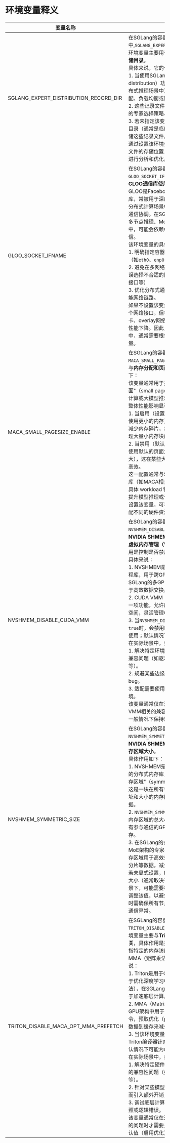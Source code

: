 # 环境变量释义

|变量名称|释义|示例|
|----|------------------|----|
|SGLANG_EXPERT_DISTRIBUTION_RECORD_DIR|在SGLang的容器环境中,`SGLANG_EXPERT_DISTRIBUTION_RECORD_DIR`环境变量主要用于指定**专家模型分布记录的存储目录**。<br>具体来说，它的作用包括：<br>1. 当使用SGLang的专家模型分布（expert distribution）功能时（例如在MoE架构或分布式推理场景中），该变量定义了记录专家分配、负载均衡或路由信息的文件存储路径。<br>2. 这些记录文件可用于调试分布式推理过程中的专家选择策略、性能分析或问题排查。<br>3. 若未指定该变量，SGLang可能会使用默认目录（通常是临时目录或当前工作目录）来存储这些记录文件。<br>通过设置该环境变量，用户可以灵活指定记录文件的存储位置，方便后续对分布式推理过程进行分析和优化。||
|GLOO_SOCKET_IFNAME|在SGLang的容器环境中，`GLOO_SOCKET_IFNAME`环境变量主要用于指定**GLOO通信库使用的网络接口名称**。<br>GLOO是Facebook开发的一个分布式通信库，常被用于深度学习框架（如PyTorch）和分布式计算场景中，负责节点间的数据传输和通信协调。在SGLang的分布式部署场景（如多节点推理、MoE架构的专家节点通信等）中，可能会依赖GLOO实现跨容器/跨节点的通信。<br>该环境变量的具体作用是：<br>1. 明确指定容器内用于GLOO通信的网络接口（如`eth0`、`enp0s3`等）<br>2. 避免在多网络接口的容器环境中，GLOO错误选择不合适的网络接口（如内网接口、管理接口等）<br>3. 优化分布式通信性能，确保使用预期的高性能网络链路。<br>如果不设置该变量，GLOO可能会自动选择一个网络接口，但在复杂网络环境（如容器多网卡、overlay网络等）中可能导致通信失败或性能下降。因此，在SGLang的分布式部署中，通常需要根据容器网络配置显式指定该变量。|bond0|
|MACA_SMALL_PAGESIZE_ENABLE|在SGLang的容器环境中，`MACA_SMALL_PAGESIZE_ENABLE`环境变量主要与**内存分配和页面管理优化**相关，具体作用如下：<br>该变量通常用于控制是否启用"小页面"（small page）内存分配模式。在高性能计算或大模型推理场景中，内存管理的效率对整体性能影响显著：<br>1. 当启用（设置为`1`或`true`）时，系统可能会使用更小的内存页面粒度进行分配，这有助于减少内存碎片，提高内存利用率，尤其适合处理大量小内存块的场景。<br>2. 当禁用（默认可能为`0`或`false`）时，可能使用默认的页面大小（通常较大，如4KB或更大），这在某些大内存连续分配场景中可能更高效。<br>这一配置通常与SGLang底层依赖的内存管理库（如MACA相关组件）配合工作，旨在根据具体 workload 特性优化内存使用效率，进而提升模型推理或计算性能。在容器环境中显式设置该变量，可以更精确地控制内存行为，适配不同的硬件资源和应用需求。|1|
|NVSHMEM_DISABLE_CUDA_VMM|在SGLang的容器环境中，`NVSHMEM_DISABLE_CUDA_VMM`环境变量与**NVIDIA SHMEM（NVSHMEM）库的CUDA虚拟内存管理（VMM）功能**相关，其主要作用是控制是否禁用CUDA VMM功能。<br>具体来说：<br>1. NVSHMEM是NVIDIA提供的分布式内存编程库，用于跨GPU或跨节点的高性能通信，在SGLang的多GPU分布式推理场景中可能被用于高效数据交换。<br>2. CUDA VMM（虚拟内存管理）是CUDA的一项功能，允许应用程序使用更大的虚拟地址空间，灵活管理GPU内存。<br>3. 当`NVSHMEM_DISABLE_CUDA_VMM`设置为`1`或`true`时，会禁用NVSHMEM对CUDA VMM的使用；默认情况下可能为`0`（启用状态）。<br>在实际场景中，禁用该功能可能是为了：<br>1. 解决特定环境下CUDA VMM与NVSHMEM兼容问题（如驱动版本不匹配、硬件限制等）。<br>2. 规避某些边缘场景下的内存管理性能问题或bug。<br>3. 适配需要使用传统内存管理模式的部署环境。<br>该变量通常仅在遇到NVSHMEM与CUDA VMM相关的兼容性问题时才需要显式设置，一般情况下保持默认值即可。|1|
|NVSHMEM_SYMMETRIC_SIZE|在SGLang的容器环境中，`NVSHMEM_SYMMETRIC_SIZE`环境变量用于配置**NVIDIA SHMEM（NVSHMEM）库的对称内存区域大小**。<br>具体作用如下：<br>1. NVSHMEM是NVIDIA针对GPU间通信设计的分布式内存库，其核心概念之一是"对称内存区域"（symmetric memory region）——这是一块在所有参与通信的GPU上具有相同地址和大小的内存区域，便于跨设备直接访问数据。<br>2. `NVSHMEM_SYMMETRIC_SIZE`用于指定该对称内存区域的总大小（通常以字节为单位），所有参与通信的GPU会分配相同大小的对称内存。<br>3. 在SGLang的多GPU分布式推理场景中（如MoE架构的专家并行、张量并行等），对称内存区域用于高效交换中间计算结果、模型参数分片等数据，减少跨GPU通信的开销。<br>若未显式设置，NVSHMEM可能会使用默认大小（通常取决于系统配置），但在大模型场景下，可能需要根据模型规模、通信需求手动调整该值，以避免内存不足或资源浪费。设置时需确保所有节点的配置一致，否则可能导致通信异常。|3g|
|TRITON_DISABLE_MACA_OPT_MMA_PREFETCH|在SGLang的容器环境中，`TRITON_DISABLE_MACA_OPT_MMA_PREFETCH`环境变量主要与**Triton编译器的MACA优化相关**，具体作用是控制是否禁用MACA（可能是指特定的内存访问或计算优化组件）中的MMA（矩阵乘法累加）预取优化。具体来说：<br>1. Triton是用于GPU编程的开源编译器，常用于优化深度学习中的张量运算（如矩阵乘法），在SGLang的模型推理过程中可能被用于加速底层计算。<br>2. MMA（Matrix Multiply-Accumulate）是GPU架构中用于高效执行矩阵乘法的核心指令，预取优化（prefetch）则是通过提前加载数据到缓存来减少内存访问延迟的技术。<br>3. 当该环境变量设置为`1`或`true`时，会禁用Triton编译器针对MMA操作的预取优化；默认情况下可能为`0`（启用状态）。<br>在实际场景中，禁用该优化可能是为了：<br>1. 解决特定硬件或软件版本下，预取优化导致的兼容性问题（如计算结果异常、程序崩溃等）。<br>2. 针对某些模型或计算场景，预取策略可能反而引入额外开销，此时禁用可提升性能。<br>3. 调试底层计算优化相关的问题，定位性能瓶颈或逻辑错误。<br>该变量通常仅在遇到与Triton编译器优化相关的问题时才需要显式设置，一般情况下保持默认值（启用优化）即可获得更好的计算效率。|1|